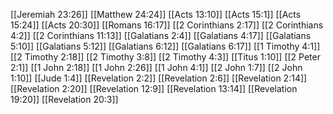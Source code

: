 [[Jeremiah 23:26]]
[[Matthew 24:24]]
[[Acts 13:10]]
[[Acts 15:1]]
[[Acts 15:24]]
[[Acts 20:30]]
[[Romans 16:17]]
[[2 Corinthians 2:17]]
[[2 Corinthians 4:2]]
[[2 Corinthians 11:13]]
[[Galatians 2:4]]
[[Galatians 4:17]]
[[Galatians 5:10]]
[[Galatians 5:12]]
[[Galatians 6:12]]
[[Galatians 6:17]]
[[1 Timothy 4:1]]
[[2 Timothy 2:18]]
[[2 Timothy 3:8]]
[[2 Timothy 4:3]]
[[Titus 1:10]]
[[2 Peter 2:1]]
[[1 John 2:18]]
[[1 John 2:26]]
[[1 John 4:1]]
[[2 John 1:7]]
[[2 John 1:10]]
[[Jude 1:4]]
[[Revelation 2:2]]
[[Revelation 2:6]]
[[Revelation 2:14]]
[[Revelation 2:20]]
[[Revelation 12:9]]
[[Revelation 13:14]]
[[Revelation 19:20]]
[[Revelation 20:3]]
